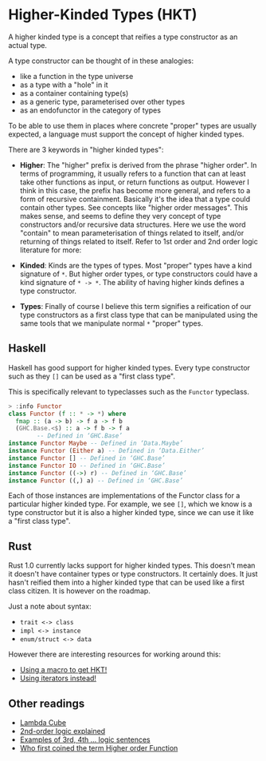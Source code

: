 # Higher-Kinded Types (HKT)

A higher kinded type is a concept that reifies a type constructor as an 
actual type.

A type constructor can be thought of in these analogies:

- like a function in the type universe
- as a type with a "hole" in it
- as a container containing type(s)
- as a generic type, parameterised over other types
- as an endofunctor in the category of types

To be able to use them in places where concrete "proper" types are usually 
expected, a language must support the concept of higher kinded types.

There are 3 keywords in "higher kinded types":

- **Higher**: The "higher" prefix is derived from the phrase "higher order". In
  terms of programming, it usually refers to a function that can at least take
  other functions as input, or return functions as output. However I think in
  this case, the prefix has become more general, and refers to a form of
  recursive containment. Basically it's the idea that a type could contain
  other types. See concepts like "higher order messages". This makes sense, and
  seems to define they very concept of type constructors and/or recursive data
  structures. Here we use the word "contain" to mean parameterisation of things
  related to itself, and/or returning of things related to itself. Refer to 1st
  order and 2nd order logic literature for more:

- **Kinded**: Kinds are the types of types. Most "proper" types have a kind
  signature of `*`. But higher order types, or type constructors could have a
  kind signature of `* -> *`. The ability of having higher kinds defines a type
  constructor.

- **Types**: Finally of course I believe this term signifies a reification of
  our type constructors as a first class type that can be manipulated using the
  same tools that we manipulate normal `*` "proper" types.

## Haskell

Haskell has good support for higher kinded types. Every type constructor such as 
they `[]` can be used as a "first class type".

This is specifically relevant to typeclasses such as the `Functor` typeclass.

```hs
> :info Functor
class Functor (f :: * -> *) where
  fmap :: (a -> b) -> f a -> f b
  (GHC.Base.<$) :: a -> f b -> f a
        -- Defined in ‘GHC.Base’
instance Functor Maybe -- Defined in ‘Data.Maybe’
instance Functor (Either a) -- Defined in ‘Data.Either’
instance Functor [] -- Defined in ‘GHC.Base’
instance Functor IO -- Defined in ‘GHC.Base’
instance Functor ((->) r) -- Defined in ‘GHC.Base’
instance Functor ((,) a) -- Defined in ‘GHC.Base’
```

Each of those instances are implementations of the Functor class for a 
particular higher kinded type. For example, we see `[]`, which we know is a type 
constructor but it is also a higher kinded type, since we can use it like a 
"first class type".

## Rust

Rust 1.0 currently lacks support for higher kinded types. This doesn't mean it 
doesn't have container types or type constructors. It certainly does. It just 
hasn't reified them into a higher kinded type that can be used like a first 
class citizen. It is however on the roadmap.

Just a note about syntax:

- `trait <-> class`
- `impl <-> instance`
- `enum/struct <-> data`

However there are interesting resources for working around this:

- [Using a macro to get HKT!](https://gist.github.com/14427/af90a21b917d2892eace)
- [Using iterators instead!](http://stackoverflow.com/q/18374612/582917)

## Other readings

- [Lambda Cube](https://en.wikipedia.org/wiki/Lambda_cube)
- [2nd-order logic explained](https://www.academia.edu/11975482/Second-order_logic_explained_in_plain_English_)
- [Examples of 3rd, 4th ... logic sentences](http://math.stackexchange.com/questions/1052118/what-are-some-examples-of-third-fourth-or-fifth-order-logic-sentences)
- [Who first coined the term Higher order Function](http://programmers.stackexchange.com/questions/186035/who-first-coined-the-term-higher-order-function-and-or-first-class-citizen)


